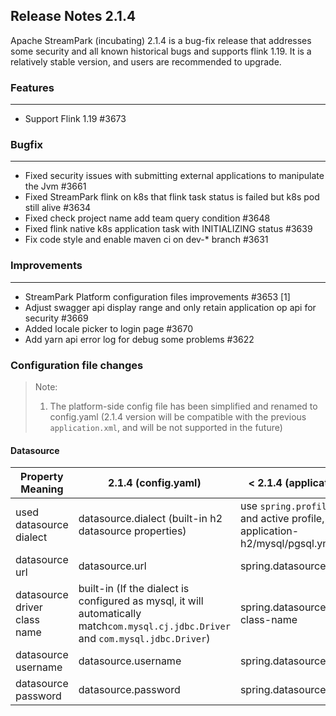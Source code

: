 
## Release Notes 2.1.4

<div style={{height: '30px'}}></div>

Apache StreamPark (incubating) 2.1.4 is a bug-fix release that addresses some security and all known historical bugs and supports flink 1.19. It is a relatively stable version, and users are recommended to upgrade.

<div style={{height: '30px'}}></div>

### Features
---
- Support Flink 1.19 #3673

### Bugfix
---
- Fixed security issues with submitting external applications to manipulate the Jvm #3661
- Fixed StreamPark flink on k8s that flink task status is failed but k8s pod still alive #3634
- Fixed check project name add team query condition #3648
- Fixed flink native k8s application task with INITIALIZING status #3639
- Fix code style and enable maven ci on dev-* branch #3631

### Improvements
---
- StreamPark Platform configuration files improvements #3653 [1]
- Adjust swagger api display range and only retain application op api for security #3669
- Added locale picker to login page #3670
- Add yarn api error log for debug some problems #3622

### Configuration file changes
> Note:
> 1. The platform-side config file has been simplified and renamed to config.yaml (2.1.4 version will be compatible with the previous `application.xml`, and will be not supported in the future)

#### Datasource

| Property Meaning             | 2.1.4 (config.yaml)                                                                                                                 | < 2.1.4 (application.yml)                                                            | 
|------------------------------|-------------------------------------------------------------------------------------------------------------------------------------|--------------------------------------------------------------------------------------|
| used datasource dialect      | datasource.dialect (built-in h2 datasource properties)                                                                              | use `spring.profiles.active` and active profile, e.g. application-h2/mysql/pgsql.yml |
| datasource url               | datasource.url                                                                                                                      | spring.datasource.url                                                                |
| datasource driver class name | built-in (If the dialect is configured as mysql, it will automatically match`com.mysql.cj.jdbc.Driver` and `com.mysql.jdbc.Driver`) | spring.datasource.driver-class-name                                                  |
| datasource username          | datasource.username                                                                                                                 | spring.datasource.username                                                           |
| datasource password          | datasource.password                                                                                                                 | spring.datasource.password                                                           |


